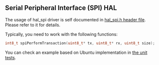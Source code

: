 ## Serial Peripheral Interface (SPI) HAL

The usage of hal_spi driver is self documented in [hal_spi.h header file](hal_spi.h). Please refer to it for details.

Typically, you need to work with the following functions:

```c++
int8_t spiPerformTransaction(uint8_t* tx, uint8_t* rx, uint8_t size);
```

You can check an example based on Ubuntu implementation in [the unit tests](../../tests/periphery/test_spi.cpp).
